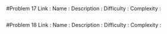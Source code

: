 #Problem 17
Link : 
Name : 
Description : 
Difficulty : 
Complexity : 
```java

```

#Problem 18
Link : 
Name : 
Description : 
Difficulty : 
Complexity : 
```java

```